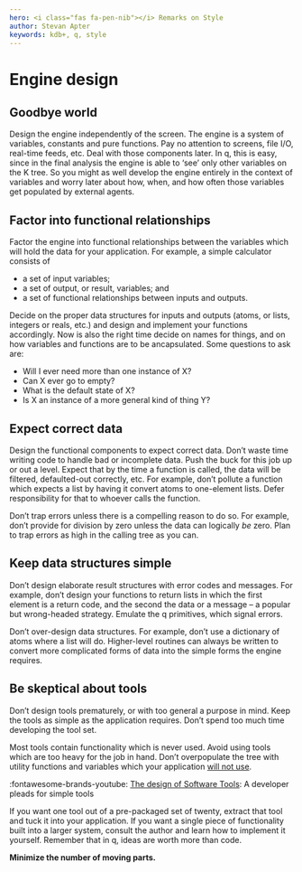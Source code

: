 ```yaml
---
hero: <i class="fas fa-pen-nib"></i> Remarks on Style
author: Stevan Apter
keywords: kdb+, q, style
---
```


# Engine design



## Goodbye world

Design the engine independently of the screen.
The engine is a system of variables, constants and pure functions. Pay no attention to screens, file I/O, real-time feeds, etc. Deal with those components later. In q, this is easy, since in the final analysis the engine is able to ‘see’ only other variables on the K tree. So you might as well develop the engine entirely in the context of variables and worry later about how, when, and how often those variables get populated by external agents.


## Factor into functional relationships

Factor the engine into functional relationships between the variables which will hold the data for your application. 
For example, a simple calculator consists of 

-   a set of input variables;
-   a set of output, or result, variables; and
-   a set of functional relationships between inputs and outputs.

Decide on the proper data structures for inputs and outputs (atoms, or lists, integers or reals, etc.) and design and implement your functions accordingly. Now is also the right time decide on names for things, and on how variables and functions are to be ancapsulated. Some questions to ask are:

-   Will I ever need more than one instance of X?
-   Can X ever go to empty?
-   What is the default state of X?
-   Is X an instance of a more general kind of thing Y?


## Expect correct data

Design the functional components to expect correct data. 
Don’t waste time writing code to handle bad or incomplete data. Push the buck for this job up or out a level. Expect that by the time a function is called, the data will be filtered, defaulted-out correctly, etc. 
For example, don’t pollute a function which expects a list by having it convert atoms to one-element lists. Defer responsibility for that to whoever calls the function. 

Don’t trap errors unless there is a compelling reason to do so.
For example, don’t provide for division by zero unless the data can logically _be_ zero. Plan to trap errors as high in the calling tree as you can.


## Keep data structures simple

Don’t design elaborate result structures with error codes and messages.
For example, don’t design your functions to return lists in which the first element is a return code, and the second the data or a message – a popular but wrong-headed strategy. Emulate the q primitives, which signal errors. 

Don’t over-design data structures. For example, don’t use a dictionary of atoms where a list will do. Higher-level routines can always be written to convert more complicated forms of data into the simple forms the engine requires. 


## Be skeptical about tools

Don’t design tools prematurely, or with too general a purpose in mind. Keep the tools as simple as the application requires. Don’t spend too much time developing the tool set. 

Most tools contain functionality which is never used. Avoid using tools which are too heavy for the job in hand. Don’t overpopulate the tree with utility functions and variables which your application [will not use](https://en.wikipedia.org/wiki/You_aren%27t_gonna_need_it "Wikipedia: You aren’t going to need it"). 

:fontawesome-brands-youtube: 
[The design of Software Tools](https://www.youtube.com/watch?v=qSVR4Z3DA24): A developer pleads for simple tools 

If you want one tool out of a pre-packaged set of twenty, extract that tool and tuck it into your application. If you want a single piece of functionality built into a larger system, consult the author and learn how to implement it yourself. Remember that in q, ideas are worth more than code. 

<i class="fas fa-exclamation-circle fa-2x"></i>
**Minimize the number of moving parts.**